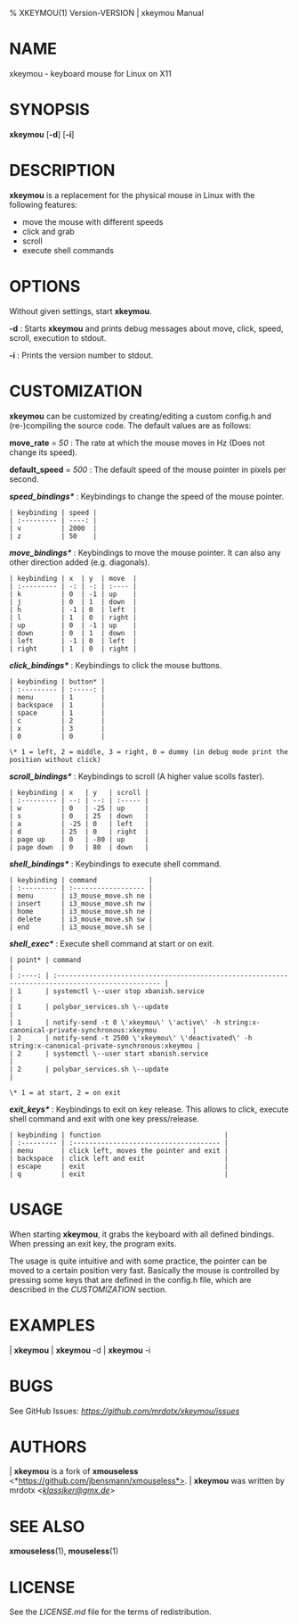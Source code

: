 % XKEYMOU(1) Version\-VERSION | xkeymou Manual

# NAME

xkeymou - keyboard mouse for Linux on X11

# SYNOPSIS

**xkeymou** [**-d**] [**-i**]

# DESCRIPTION

**xkeymou** is a replacement for the physical mouse in Linux with the following features:

- move the mouse with different speeds
- click and grab
- scroll
- execute shell commands

# OPTIONS

Without given settings, start **xkeymou**.

**-d**
: Starts **xkeymou** and prints debug messages about move, click, speed, scroll, execution to stdout.

**-i**
: Prints the version number to stdout.

# CUSTOMIZATION

**xkeymou** can be customized by creating/editing a custom config.h and (re-)compiling the source code. The default values are as follows:

**move_rate** = *50*
: The rate at which the mouse moves in Hz (Does not change its speed).

**default_speed** = *500*
: The default speed of the mouse pointer in pixels per second.

***speed_bindings\****
: Keybindings to change the speed of the mouse pointer.

    | keybinding | speed |
    | :--------- | ----: |
    | v          | 2000  |
    | z          | 50    |

***move_bindings\****
: Keybindings to move the mouse pointer. It can also any other direction added (e.g. diagonals).

    | keybinding | x  | y  | move  |
    | :--------- | -: | -: | :---- |
    | k          | 0  | -1 | up    |
    | j          | 0  | 1  | down  |
    | h          | -1 | 0  | left  |
    | l          | 1  | 0  | right |
    | up         | 0  | -1 | up    |
    | down       | 0  | 1  | down  |
    | left       | -1 | 0  | left  |
    | right      | 1  | 0  | right |

***click_bindings\****
: Keybindings to click the mouse buttons.

    | keybinding | button* |
    | :--------- | :-----: |
    | menu       | 1       |
    | backspace  | 1       |
    | space      | 1       |
    | c          | 2       |
    | x          | 3       |
    | 0          | 0       |

    \* 1 = left, 2 = middle, 3 = right, 0 = dummy (in debug mode print the position without click)

***scroll_bindings\****
: Keybindings to scroll (A higher value scolls faster).

    | keybinding | x   | y   | scroll |
    | :--------- | --: | --: | :----- |
    | w          | 0   | -25 | up     |
    | s          | 0   | 25  | down   |
    | a          | -25 | 0   | left   |
    | d          | 25  | 0   | right  |
    | page up    | 0   | -80 | up     |
    | page down  | 0   | 80  | down   |

***shell_bindings\****
: Keybindings to execute shell command.

    | keybinding | command             |
    | :--------- | :------------------ |
    | menu       | i3_mouse_move.sh ne |
    | insert     | i3_mouse_move.sh nw |
    | home       | i3_mouse_move.sh ne |
    | delete     | i3_mouse_move.sh sw |
    | end        | i3_mouse_move.sh se |

***shell_exec\****
: Execute shell command at start or on exit.

    | point* | command                                                                                           |
    | :----: | :------------------------------------------------------------------------------------------------ |
    | 1      | systemctl \--user stop xbanish.service                                                            |
    | 1      | polybar_services.sh \--update                                                                     |
    | 1      | notify-send -t 0 \'xkeymou\' \'active\' -h string:x-canonical-private-synchronous:xkeymou         |
    | 2      | notify-send -t 2500 \'xkeymou\' \'deactivated\' -h string:x-canonical-private-synchronous:xkeymou |
    | 2      | systemctl \--user start xbanish.service                                                           |
    | 2      | polybar_services.sh \--update                                                                     |

    \* 1 = at start, 2 = on exit

***exit_keys\****
: Keybindings to exit on key release. This allows to click, execute shell command and exit with one key press/release.

    | keybinding | function                               |
    | :--------- | :------------------------------------- |
    | menu       | click left, moves the pointer and exit |
    | backspace  | click left and exit                    |
    | escape     | exit                                   |
    | q          | exit                                   |

# USAGE

When starting **xkeymou**, it grabs the keyboard with all defined bindings. When pressing an exit key, the program exits.

The usage is quite intuitive and with some practice, the pointer can be moved to a certain position very fast. Basically the mouse is controlled by pressing some keys that are defined in the config.h file, which are described in the *CUSTOMIZATION* section.

# EXAMPLES

| **xkeymou**
| **xkeymou** -d
| **xkeymou** -i

# BUGS

See GitHub Issues: *https://github.com/mrdotx/xkeymou/issues*

# AUTHORS

| **xkeymou** is a fork of **xmouseless** <*https://github.com/jbensmann/xmouseless*>.
| **xkeymou** was written by mrdotx <*klassiker@gmx.de*>

# SEE ALSO

**xmouseless**(1), **mouseless**(1)

# LICENSE

See the *LICENSE.md* file for the terms of redistribution.
